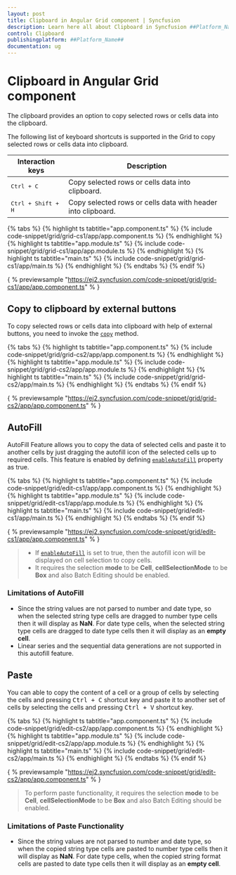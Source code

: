 ```yaml
---
layout: post
title: Clipboard in Angular Grid component | Syncfusion
description: Learn here all about Clipboard in Syncfusion ##Platform_Name## Grid component of Syncfusion Essential JS 2 and more.
control: Clipboard 
publishingplatform: ##Platform_Name##
documentation: ug
---
```


# Clipboard in Angular Grid component

The clipboard provides an option to copy selected rows or cells data into the clipboard.

The following list of keyboard shortcuts is supported in the Grid to copy selected rows or cells data into clipboard.

Interaction keys |Description
-----|-----
<kbd>Ctrl + C</kbd> |Copy selected rows or cells data into clipboard.
<kbd>Ctrl + Shift + H</kbd> |Copy selected rows or cells data with header into clipboard.

{% tabs %}
{% highlight ts tabtitle="app.component.ts" %}
{% include code-snippet/grid/grid-cs1/app/app.component.ts %}
{% endhighlight %}
{% highlight ts tabtitle="app.module.ts" %}
{% include code-snippet/grid/grid-cs1/app/app.module.ts %}
{% endhighlight %}
{% highlight ts tabtitle="main.ts" %}
{% include code-snippet/grid/grid-cs1/app/main.ts %}
{% endhighlight %}
{% endtabs %}
{% endif %}
  
{ % previewsample "https://ej2.syncfusion.com/code-snippet/grid/grid-cs1/app/app.component.ts" % }

## Copy to clipboard by external buttons

To copy selected rows or cells data into clipboard with help of external buttons, you need to invoke the [`copy`](../api/grid/clipboard/#copy)
method.

{% tabs %}
{% highlight ts tabtitle="app.component.ts" %}
{% include code-snippet/grid/grid-cs2/app/app.component.ts %}
{% endhighlight %}
{% highlight ts tabtitle="app.module.ts" %}
{% include code-snippet/grid/grid-cs2/app/app.module.ts %}
{% endhighlight %}
{% highlight ts tabtitle="main.ts" %}
{% include code-snippet/grid/grid-cs2/app/main.ts %}
{% endhighlight %}
{% endtabs %}
{% endif %}
  
{ % previewsample "https://ej2.syncfusion.com/code-snippet/grid/grid-cs2/app/app.component.ts" % }

## AutoFill

AutoFill Feature allows you to copy the data of selected cells and paste it to another cells by just dragging the autofill icon of the selected cells up to required cells. This feature is enabled by defining [`enableAutoFill`](../api/grid/#enableautofill) property as true.

{% tabs %}
{% highlight ts tabtitle="app.component.ts" %}
{% include code-snippet/grid/edit-cs1/app/app.component.ts %}
{% endhighlight %}
{% highlight ts tabtitle="app.module.ts" %}
{% include code-snippet/grid/edit-cs1/app/app.module.ts %}
{% endhighlight %}
{% highlight ts tabtitle="main.ts" %}
{% include code-snippet/grid/edit-cs1/app/main.ts %}
{% endhighlight %}
{% endtabs %}
{% endif %}
  
{ % previewsample "https://ej2.syncfusion.com/code-snippet/grid/edit-cs1/app/app.component.ts" % }

> * If [`enableAutoFill`](../api/grid/#enableautofill)  is set to true, then the autofill icon will be displayed on cell selection to copy cells.
> * It requires the selection **mode** to be **Cell**,  **cellSelectionMode** to be **Box** and also Batch Editing should be enabled.

### Limitations of AutoFill

* Since the string values are not parsed to number and date type, so when the selected string type cells are dragged to number type cells then it will display as **NaN**. For date type cells, when the selected string type cells are dragged to date type cells then it will display as an **empty cell**.
* Linear series and the sequential data generations are not supported in this autofill feature.

## Paste

You can able to copy the content of a cell or a group of cells by selecting the cells and pressing <kbd>Ctrl + C</kbd> shortcut key and paste it to another set of cells by selecting the cells and pressing <kbd>Ctrl + V</kbd> shortcut key.

{% tabs %}
{% highlight ts tabtitle="app.component.ts" %}
{% include code-snippet/grid/edit-cs2/app/app.component.ts %}
{% endhighlight %}
{% highlight ts tabtitle="app.module.ts" %}
{% include code-snippet/grid/edit-cs2/app/app.module.ts %}
{% endhighlight %}
{% highlight ts tabtitle="main.ts" %}
{% include code-snippet/grid/edit-cs2/app/main.ts %}
{% endhighlight %}
{% endtabs %}
{% endif %}
  
{ % previewsample "https://ej2.syncfusion.com/code-snippet/grid/edit-cs2/app/app.component.ts" % }

> To perform paste functionality, it requires the selection **mode** to be **Cell**,  **cellSelectionMode** to be **Box** and also Batch Editing should be enabled.

### Limitations of Paste Functionality

* Since the string values are not parsed to number and date type, so when the copied string type cells are pasted to number type cells then it will display as **NaN**. For date type cells, when the copied string format cells are pasted to date type cells then it will display as an **empty cell**.